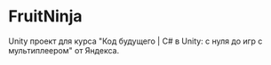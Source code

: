 # FruitNinja
Unity проект для курса "Код будущего | C# в Unity: с нуля до игр с мультиплеером" от Яндекса.
